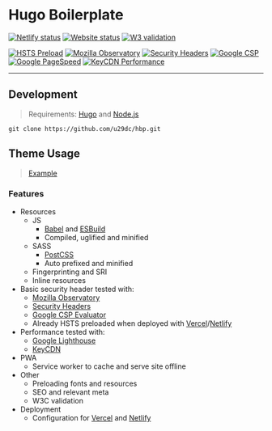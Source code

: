 # Hugo Boilerplate

[![Netlify status](https://img.shields.io/netlify/6f8ac45e-119f-4840-9f3a-f261bf4609c6?style=flat&colorA=000000&colorB=000000)](https://app.netlify.com/sites/hbp/deploys)
[![Website status](https://img.shields.io/website?url=https%3A%2F%2Fhbp.netlify.app?style=flat&colorA=000000&colorB=000000)](https://hbp.netlify.app)
[![W3 validation](https://img.shields.io/w3c-validation/html?targetUrl=https%3A%2F%2Fhbp.netlify.app?style=flat&colorA=000000&colorB=000000)](https://validator.w3.org/nu/?showsource=yes&showoutline=yes&showimagereport=yes&doc=https%3A%2F%2Fhbp.netlify.app)

[![HSTS Preload](https://img.shields.io/hsts/preload/hbp.netlify.app?style=flat&colorA=000000&colorB=000000)](https://hstspreload.org/?domain=hbp.netlify.app)
[![Mozilla Observatory](https://img.shields.io/mozilla-observatory/grade-score/hbp.netlify.app.svg?style=flat&colorA=000000&colorB=000000)](https://observatory.mozilla.org/analyze/hbp.netlify.app)
[![Security Headers](https://img.shields.io/security-headers?url=https%3A%2F%2Fhbp.netlify.app?style=flat&colorA=000000&colorB=000000)](https://securityheaders.com/?q=https%3A%2F%2Fhbp.netlify.app&followRedirects=on)
[![Google CSP](https://img.shields.io/badge/-Google%20CSP%20Evaluator-000000?style=flat&colorA=000000&colorB=000000)](https://csp-evaluator.withgoogle.com/?csp=http://hbp.netlify.app)
[![Google PageSpeed](https://img.shields.io/badge/-Google%20PageSpeed-000000?style=flat&colorA=000000&colorB=000000)](https://developers.google.com/speed/pagespeed/insights/?url=https%3A%2F%2Fhbp.netlify.app)
[![KeyCDN Performance](https://img.shields.io/badge/-KeyCDN%20Performance-000000?style=flat&colorA=000000&colorB=000000)](https://tools.keycdn.com/performance?url=https://hbp.netlify.app)

---

## Development

> Requirements: [Hugo](https://github.com/gohugoio/hugo/releases) and [Node.js](https://nodejs.org/en/download/current)

```
git clone https://github.com/u29dc/hbp.git
```

## Theme Usage

> [Example](example)

### Features

-   Resources
    -   JS
        -   [Babel](https://gohugo.io/hugo-pipes/babel/) and [ESBuild](https://gohugo.io/hugo-pipes/js/)
        -   Compiled, uglified and minified
    -   SASS
        -   [PostCSS](https://gohugo.io/hugo-pipes/postcss/)
        -   Auto prefixed and minified
    -   Fingerprinting and SRI
    -   Inline resources
-   Basic security header tested with:
    -   [Mozilla Observatory](https://observatory.mozilla.org)
    -   [Security Headers](https://securityheaders.com)
    -   [Google CSP Evaluator](https://csp-evaluator.withgoogle.com)
    -   Already HSTS preloaded when deployed with [Vercel](https://vercel.com/docs/v2/edge-network/encryption)/[Netlify](https://docs.netlify.com/domains-https/https-ssl)
-   Performance tested with:
    -   [Google Lighthouse](https://developers.google.com/speed/pagespeed/insights)
    -   [KeyCDN](https://tools.keycdn.com/performance)
-   PWA
    -   Service worker to cache and serve site offline
-   Other
    -   Preloading fonts and resources
    -   SEO and relevant meta
    -   W3C validation
-   Deployment
    -   Configuration for [Vercel](https://vercel.com) and [Netlify](https://netlify.com)
